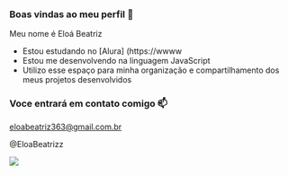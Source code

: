 ### Boas vindas ao meu perfil 💙

Meu nome é Eloá Beatriz

- Estou estudando no [Alura] (https://wwww
- Estou me desenvolvendo na linguagem JavaScript
- Utilizo esse espaço para minha organização e compartilhamento dos meus projetos desenvolvidos

### Voce entrará em contato comigo 📫

eloabeatriz363@gmail.com.br

@EloaBeatrizz

![](https://media1.tenor.com/m/NQFsuDhunm8AAAAC/fineszn-memes.gif)
